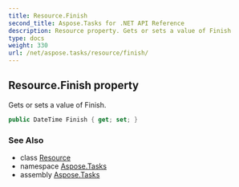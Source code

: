 ```yaml
---
title: Resource.Finish
second_title: Aspose.Tasks for .NET API Reference
description: Resource property. Gets or sets a value of Finish
type: docs
weight: 330
url: /net/aspose.tasks/resource/finish/
---
```

## Resource.Finish property

Gets or sets a value of Finish.

```csharp
public DateTime Finish { get; set; }
```

### See Also

* class [Resource](../)
* namespace [Aspose.Tasks](../../resource/)
* assembly [Aspose.Tasks](../../../)


